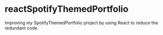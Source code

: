 # reactSpotifyThemedPortfolio
Improving my SpotifyThemedPortfolio project by using React to reduce the redundant code.
